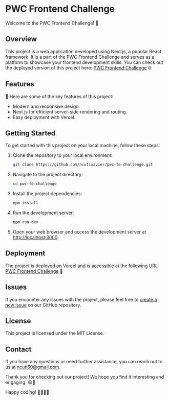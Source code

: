 # PWC Frontend Challenge

Welcome to the PWC Frontend Challenge! 🚀


## Overview

This project is a web application developed using Next.js, a popular React framework. It is a part of the PWC Frontend Challenge and serves as a platform to showcase your frontend development skills. You can check out the deployed version of this project here: [PWC Frontend Challenge](https://pwc-fe-challenge.vercel.app/) 🌐

## Features

🌟 Here are some of the key features of this project:

- Modern and responsive design.
- Next.js for efficient server-side rendering and routing.
- Easy deployment with Vercel.

## Getting Started

To get started with this project on your local machine, follow these steps:

1. Clone the repository to your local environment:

   ```bash
   git clone https://github.com/ncutixavier/pwc-fe-challenge.git
   ```

2. Navigate to the project directory:

   ```bash
   cd pwc-fe-challenge
   ```

3. Install the project dependencies:

   ```bash
   npm install
   ```

4. Run the development server:

   ```bash
   npm run dev
   ```

5. Open your web browser and access the development server at [http://localhost:3000](http://localhost:3000).

## Deployment

The project is deployed on Vercel and is accessible at the following URL: [PWC Frontend Challenge](https://pwc-fe-challenge.vercel.app/) 🚀

## Issues

If you encounter any issues with the project, please feel free to [create a new issue](https://github.com/ncutixavier/pwc-fe-challenge/issues) on our GitHub repository.

## License

This project is licensed under the MIT License.

## Contact

If you have any questions or need further assistance, you can reach out to us at [ncuti60@gmail.com](mailto:ncuti60@gmail.com).

Thank you for checking out our project! We hope you find it interesting and engaging. 😃🎉

Happy coding! 👨‍💻👩‍💻
